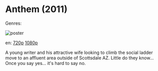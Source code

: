 # Anthem (2011)

Genres: 

![poster](http://image.tmdb.org/t/p/w500/fIkEuhNzoRZNbi7DoihP2dmXBb0.jpg)

en:
  [720p](magnet:?xt=urn:btih:4B1C97D7957C017905F2E45C8AF264EB9C7ABEA4&tr=udp://glotorrents.pw:6969/announce&tr=udp://tracker.opentrackr.org:1337/announce&tr=udp://torrent.gresille.org:80/announce&tr=udp://tracker.openbittorrent.com:80&tr=udp://tracker.coppersurfer.tk:6969&tr=udp://tracker.leechers-paradise.org:6969&tr=udp://p4p.arenabg.ch:1337&tr=udp://tracker.internetwarriors.net:1337)
  [1080p](magnet:?xt=urn:btih:ADA66EB9178FB470C16FBA36857EEA883B3A890E&tr=udp://glotorrents.pw:6969/announce&tr=udp://tracker.opentrackr.org:1337/announce&tr=udp://torrent.gresille.org:80/announce&tr=udp://tracker.openbittorrent.com:80&tr=udp://tracker.coppersurfer.tk:6969&tr=udp://tracker.leechers-paradise.org:6969&tr=udp://p4p.arenabg.ch:1337&tr=udp://tracker.internetwarriors.net:1337)
  


A young writer and his attractive wife looking to climb the social ladder move to an affluent area outside of Scottsdale AZ. Little do they know... Once you say yes... it's hard to say no.